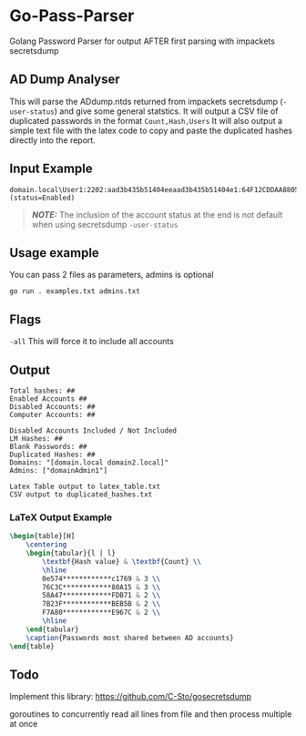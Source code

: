 # Go-Pass-Parser
Golang Password Parser for output AFTER first parsing with impackets secretsdump

## AD Dump Analyser

This will parse the ADdump.ntds returned from impackets secretsdump (`-user-status`) and give some general statstics.
It will output a CSV file of duplicated passwords in the format `Count,Hash,Users`
It will also output a simple text file with the latex code to copy and paste the duplicated hashes directly into the report.

## Input Example

```
domain.local\User1:2202:aad3b435b51404eeaad3b435b51404e1:64F12CDDAA88057E06A81B54E73B949B::: (status=Enabled)
```

> **_NOTE:_** The inclusion of the account status at the end is not default when using secretsdump `-user-status`

## Usage example

You can pass 2 files as parameters, admins is optional


```shell
go run . examples.txt admins.txt
```

## Flags

`-all` This will force it to include all accounts

## Output 

```shell
Total hashes: ##
Enabled Accounts ##
Disabled Accounts: ##
Computer Accounts: ##

Disabled Accounts Included / Not Included
LM Hashes: ##
Blank Passwords: ##
Duplicated Hashes: ##
Domains: "[domain.local domain2.local]"
Admins: ["domainAdmin1"]

Latex Table output to latex_table.txt
CSV output to duplicated_hashes.txt
```

### LaTeX Output Example

```latex
\begin{table}[H]
    \centering
    \begin{tabular}{l | l}
        \textbf{Hash value} & \textbf{Count} \\
        \hline
        0e574************c1769 & 3 \\
		76C3C************80A15 & 3 \\
		58A47************FDB71 & 2 \\
		7B23F************BEB5B & 2 \\
		F7A80************E967C & 2 \\
        \hline
    \end{tabular}
    \caption{Passwords most shared between AD accounts}
\end{table}

```

## Todo

Implement this library: https://github.com/C-Sto/gosecretsdump

goroutines to concurrently read all lines from file and then process multiple at once
